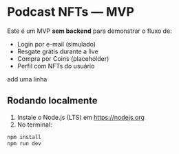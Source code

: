 # Podcast NFTs — MVP

Este é um MVP **sem backend** para demonstrar o fluxo de:
- Login por e-mail (simulado)
- Resgate grátis durante a live
- Compra por Coins (placeholder)
- Perfil com NFTs do usuário

add uma linha
## Rodando localmente
1. Instale o Node.js (LTS) em https://nodejs.org
2. No terminal:
```bash
npm install
npm run dev
